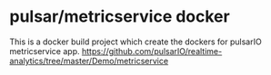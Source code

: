 # pulsar/metricservice docker

This is a docker build project which create the dockers for pulsarIO metricservice app. https://github.com/pulsarIO/realtime-analytics/tree/master/Demo/metricservice

